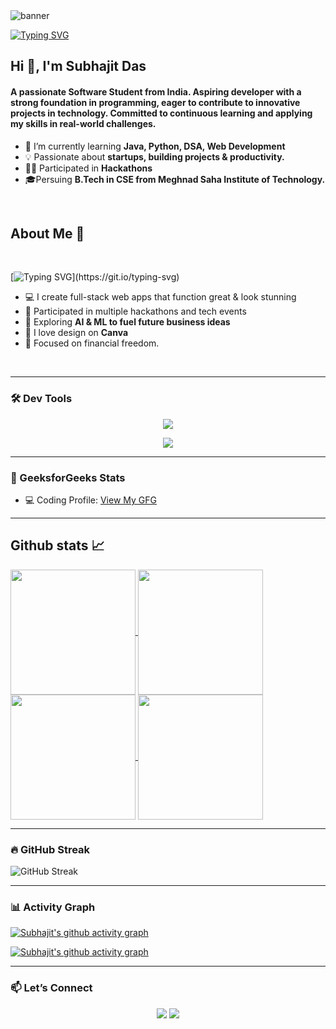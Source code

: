 <!-- Profile views -->
<!-- <p align="left"> <img src="https://komarev.com/ghpvc/?username=sksameersalam&label=Profile%20views&color=0e75b6&style=flat" alt="dampdigits" /> </p> -->
<!-- Banner -->
<picture>
  <!-- dark theme -->
  <source media="(prefers-color-scheme: dark)" srcset="profilePic/proimg.png">
  <!-- light theme -->
  <source media="(prefers-color-scheme: light)" srcset="profilePic/proimg.png">
  <img alt="banner" src="banners/dampdigitsDarkbg.jpg">
</picture>

[![Typing SVG](https://readme-typing-svg.demolab.com?font=Press+Start+2P&size=25&pause=4000&color=0000FFF&width=800&height=60&lines=%F0%9F%94%8D+whoami)](https://git.io/typing-svg)

<h2>Hi 👋, I'm Subhajit Das</h1>
<h4>A passionate Software Student from India. Aspiring developer with a strong foundation in programming, eager to contribute to innovative
 projects in technology. Committed to continuous learning and applying my skills in real-world challenges.
 </h4>

- 🌱 I’m currently learning **Java, Python, DSA, Web Development**
- 💡 Passionate about **startups, building projects & productivity.**
- 👨‍💻 Participated in **Hackathons**
- 🎓Persuing **B.Tech in CSE from Meghnad Saha Institute of Technology.**
<br>

## About Me 🚀
<br>

[![Typing SVG](https://readme-typing-svg.demolab.com?font=Press+Start+2P&size=25&pause=1000&color=9B4EF7&width=1000&lines=Full+Stack+Developer;Competitive+Programmer;Passionate+Python+Coder;AI+Enthusiast;)](https://git.io/typing-svg)
- 💻 I create full-stack web apps that function great & look stunning
- 🧠 Participated in multiple hackathons and tech events
- 🤖 Exploring **AI & ML to fuel future business ideas**
- 🎨 I love design on **Canva**
- 🚀 Focused on financial freedom.
<br>

---

### 🛠️ Dev Tools

<!-- Dark Mode -->
<a href="https://github.com/Subhajitindia99das#gh-dark-mode-only">
  <p align="center">
    <img src="https://skillicons.dev/icons?i=html,css,js,tailwind,python,java,react,nodejs,git,github,bootstrap,mongodb,postman,vercel,npm,wordpress,vscode,pycharm,bash,powershell,vim&perline=8" />
  </p>
</a>

<!-- Light Mode -->
<a href="https://github.com/Subhajitindia99das#gh-light-mode-only">
  <p align="center">
    <img src="https://skillicons.dev/icons?i=html,css,js,tailwind,python,java,react,nodejs,git,github,bootstrap,mongodb,postman,vercel,npm,wordpress,vscode,pycharm,bash,powershell,vim&perline=8&theme=light" />
  </p>
</a>

---

### 🧠 GeeksforGeeks Stats

- 💻 Coding Profile: [View My GFG](https://auth.geeksforgeeks.org/user/subhajit1xqyy/profile)

---

<!-- Github Stats -->
## Github stats 📈
<p>
  <!-- Dark Mode -->
  <a href="https://github.com/Subhajitindia99das#gh-dark-mode-only">
    <img height="200" align="center" src="https://github-readme-stats.vercel.app/api?username=Subhajitindia99das&show=prs&rank_icon=github&show_icons=true&hide=reviews,discussions_answered,issues,contribs&theme=radical&hide_border=true#gh-dark-mode-only"/>
  </a>

  <!-- Light Mode -->
  <a href="https://github.com/Subhajitindia99das#gh-light-mode-only">
    <img height="200" align="center" src="https://github-readme-stats.vercel.app/api?username=Subhajitindia99das&show=prs&rank_icon=github&show_icons=true&hide=reviews,discussions_answered,issues,contribs&theme=radical&hide_border=true#gh-dark-mode-only"/>
  </a>
  <!-- Most used languages -->
  <!-- Dark Mode -->
  <a href="https://github.com/Subhajitindia99das#gh-dark-mode-only">
    <img height=200 align="center" src="https://github-readme-stats.vercel.app/api/top-langs/?username=Subhajitindia99das&layout=compact&theme=radical&hide_border=true&card_width=400" />
  </a> 
  <!-- Light Mode -->
  <a href="https://github.com/Subhajitindia99das#gh-light-mode-only">
    <img height=200 align="center" src="https://github-readme-stats.vercel.app/api/top-langs/?username=Subhajitindia99das&layout=compact&theme=radical&hide_border=true&card_width=400" />
  </a>
  
---

### 🔥 GitHub Streak
  <!-- Github streak -->
  <picture>
    <!-- Dark Mode -->
    <source 
      srcset="https://streak-stats.demolab.com?user=Subhajitindia99das&theme=radical&card_width=804&hide_border=true"
      media="(prefers-color-scheme: dark)"
    />
    <!-- Light Mode -->
    <source
      srcset="https://streak-stats.demolab.com?user=Subhajitindia99das&theme=shadow_green&card_width=804"
      media="(prefers-color-scheme: light), (prefers-color-scheme: no-preference)"
    />
    <img alt="GitHub Streak" src="https://github.com/Subhajitindia99das" />
  </picture>
</p>

---

<!-- Activity Graph -->
### 📊 Activity Graph

<!-- Dark Mode -->
[![Subhajit's github activity graph](https://github-readme-activity-graph.vercel.app/graph?username=Subhajitindia99das&theme=redical&hide_border=true#gh-dark-mode-only)](https://github.com/Subhajitindia99das#gh-dark-mode-only)
<!-- Light Mode -->
[![Subhajit's github activity graph](https://github-readme-activity-graph.vercel.app/graph?username=Subhajitindia99das&theme=github-light#gh-light-mode-only)](https://github.com/Subhajitindia99das#gh-light-mode-only)

---

### 📫 Let’s Connect

<p align="center">
  <a href="https://linkedin.com/in/subhajit-das-857174273"><img src="https://skillicons.dev/icons?i=linkedin" /></a>
  <a href="mailto:subhajitindia99das@gmail.com"><img src="https://skillicons.dev/icons?i=gmail" /></a>
</p>
